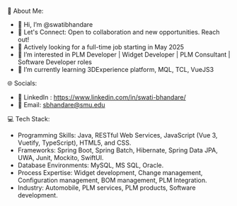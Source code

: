 💫 About Me:

- 👋 Hi, I’m @swatibhandare
- 🤝 Let's Connect: Open to collaboration and new opportunities. Reach out!
- 👀 Actively looking for a full-time job starting in May 2025    
- 💞️ I’m interested in PLM Developer | Widget Developer |  PLM Consultant | Software Developer roles
- 🌱 I’m currently learning 3DExperience platform, MQL, TCL, VueJS3

🌐 Socials: 

- 👋 LinkedIn : https://www.linkedin.com/in/swati-bhandare/
- 🤝 Email: sbhandare@smu.edu 


💻 Tech Stack:

- Programming Skills: Java, RESTful Web Services, JavaScript (Vue 3, Vuetify, TypeScript), HTML5, and CSS.
- Frameworks: Spring Boot, Spring Batch, Hibernate, Spring Data JPA, UWA, Junit, Mockito, SwiftUI.
- Database Environments: MySQL, MS SQL, Oracle.
- Process Expertise: Widget development, Change management, Configuration management, BOM management, PLM Integration. 
- Industry: Automobile, PLM services, PLM products, Software development.
 

 
 
 
<!---
swatibhandare/swatibhandare is a ✨ special ✨ repository because its `README.md` (this file) appears on your GitHub profile.
You can click the Preview link to take a look at your changes.
--->
